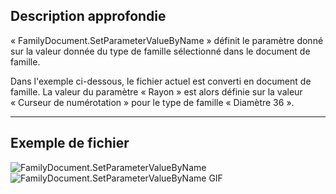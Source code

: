 ## Description approfondie
« FamilyDocument.SetParameterValueByName » définit le paramètre donné sur la valeur donnée du type de famille sélectionné dans le document de famille.

Dans l'exemple ci-dessous, le fichier actuel est converti en document de famille. La valeur du paramètre « Rayon » est alors définie sur la valeur « Curseur de numérotation » pour le type de famille « Diamètre 36 ».
___
## Exemple de fichier

![FamilyDocument.SetParameterValueByName](./Revit.Application.FamilyDocument.SetParameterValueByName_img.jpg)
![FamilyDocument.SetParameterValueByName GIF](./Revit.Application.FamilyDocument.SetParameterValueByName_img2.gif)
